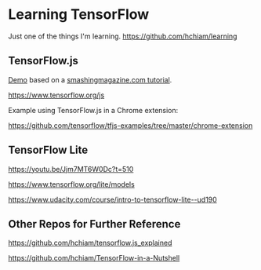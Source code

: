 # Learning TensorFlow

Just one of the things I'm learning. <https://github.com/hchiam/learning>

## TensorFlow.js

[Demo](https://codepen.io/hchiam/pen/LYYRLzz) based on a [smashingmagazine.com tutorial](https://www.smashingmagazine.com/2019/09/machine-learning-front-end-developers-tensorflowjs).

<https://www.tensorflow.org/js>

Example using TensorFlow.js in a Chrome extension: 

<https://github.com/tensorflow/tfjs-examples/tree/master/chrome-extension>

## TensorFlow Lite

<https://youtu.be/Jjm7MT6W0Dc?t=510>

<https://www.tensorflow.org/lite/models>

<https://www.udacity.com/course/intro-to-tensorflow-lite--ud190>

## Other Repos for Further Reference

<https://github.com/hchiam/tensorflow.js_explained>

<https://github.com/hchiam/TensorFlow-in-a-Nutshell>
